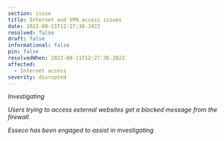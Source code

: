 ```yaml
---
section: issue
title: Internet and VPN access issues
date: 2022-08-11T12:27:36.192Z
resolved: false
draft: false
informational: false
pin: false
resolvedWhen: 2022-08-11T12:27:36.202Z
affected:
  - Internet access
severity: disrupted
---
```

*Investigating*



*Users trying to access external websites get a blocked message from the firewall.*

*Esseco has been engaged to assist in investigating*